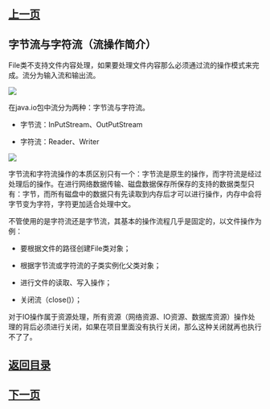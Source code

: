 ## [上一页](course71)
##  字节流与字符流（流操作简介）

File类不支持文件内容处理，如果要处理文件内容那么必须通过流的操作模式来完成。流分为输入流和输出流。

![](https://s1.ax1x.com/2018/01/23/pImbKH.png)

在java.io包中流分为两种：字节流与字符流。

- 字节流：InPutStream、OutPutStream

- 字符流：Reader、Writer

![](https://s1.ax1x.com/2018/01/23/pInEaq.md.png)

字节流和字符流操作的本质区别只有一个：字节流是原生的操作，而字符流是经过处理后的操作。在进行网络数据传输、磁盘数据保存所保存的支持的数据类型只有：字节，而所有磁盘中的数据只有先读取到内存后才可以进行操作，内存中会将字节变为字符，字符更加适合处理中文。

不管使用的是字符流还是字节流，其基本的操作流程几乎是固定的，以文件操作为例：

- 要根据文件的路径创建File类对象；

- 根据字节流或字符流的子类实例化父类对象；

- 进行文件的读取、写入操作；

- 关闭流（close()）；

对于IO操作属于资源处理，所有资源（网络资源、IO资源、数据库资源）操作处理的背后必须进行关闭，如果在项目里面没有执行关闭，那么这种关闭就再也执行不了了。








## [返回目录](https://wuchengcheng110120.github.io/aliyunjava3/list)
## [下一页](course72)
